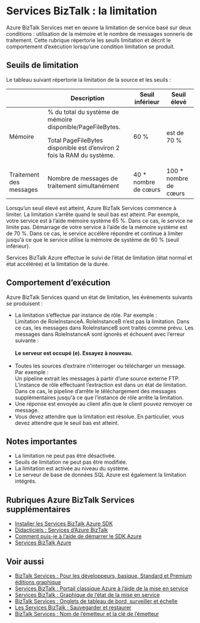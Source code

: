 <properties 
    pageTitle="En savoir plus sur la limitation dans les Services BizTalk | Microsoft Azure" 
    description="Découvrez les seuils de limitation et résultant comportements d’exécution pour les Services BizTalk. La limitation est basée sur l’utilisation de la mémoire et le nombre de messages. MABS, WABS" 
    services="biztalk-services" 
    documentationCenter="" 
    authors="MandiOhlinger" 
    manager="erikre" 
    editor=""/>

<tags 
    ms.service="biztalk-services" 
    ms.workload="integration" 
    ms.tgt_pltfrm="na" 
    ms.devlang="na" 
    ms.topic="article" 
    ms.date="08/15/2016" 
    ms.author="mandia"/>





# <a name="biztalk-services-throttling"></a>Services BizTalk : la limitation

Azure BizTalk Services met en œuvre la limitation de service basé sur deux conditions : utilisation de la mémoire et le nombre de messages sonneris de traitement. Cette rubrique répertorie les seuils limitation et décrit le comportement d’exécution lorsqu’une condition limitation se produit.

## <a name="throttling-thresholds"></a>Seuils de limitation

Le tableau suivant répertorie la limitation de la source et les seuils :

||Description|Seuil inférieur|Seuil élevé|
|---|---|---|---|
|Mémoire|% du total du système de mémoire disponible/PageFileBytes. <p><p>Total PageFileBytes disponible est d’environ 2 fois la RAM du système.|60 %|est de 70 %|
|Traitement des messages|Nombre de messages de traitement simultanément|40 * nombre de cœurs|100 * nombre de cœurs|

Lorsqu’un seuil élevé est atteint, Azure BizTalk Services commence à limiter. La limitation s’arrête quand le seuil bas est atteint. Par exemple, votre service est à l’aide mémoire système 65 %. Dans ce cas, le service ne limite pas. Démarrage de votre service à l’aide de la mémoire système est de 70 %. Dans ce cas, le service accélère répondre et continue à limiter jusqu'à ce que le service utilise la mémoire de système de 60 % (seuil inférieur).

Services BizTalk Azure effectue le suivi de l’état de limitation (état normal et état accélérée) et la limitation de la durée.


## <a name="runtime-behavior"></a>Comportement d’exécution

Azure BizTalk Services quand un état de limitation, les événements suivants se produisent :

- La limitation s’effectue par instance de rôle. Par exemple :<br/>
Limitation de RoleInstanceA. RoleInstanceB n’est pas la limitation. Dans ce cas, les messages dans RoleInstanceB sont traités comme prévu. Les messages dans RoleInstanceA sont ignorés et échouent avec l’erreur suivante :<br/><br/>
**Le serveur est occupé (e). Essayez à nouveau.**<br/><br/>
- Toutes les sources d’extraire n’interroger ou télécharger un message. Par exemple :<br/>
Un pipeline extrait les messages à partir d’une source externe FTP. L’instance de rôle effectuant l’extraction est dans un état de limitation. Dans ce cas, le pipeline d’arrête le téléchargement des messages supplémentaires jusqu'à ce que l’instance de rôle arrête la limitation.
- Une réponse est envoyée au client afin que le client pouvez renvoyer ce message.
- Vous devez attendre que la limitation est résolue. En particulier, vous devez attendre que le seuil bas est atteint.

## <a name="important-notes"></a>Notes importantes
- La limitation ne peut pas être désactivée.
- Seuils de limitation ne peut pas être modifiée.
- La limitation est activée au niveau du système.
- Le serveur de base de données SQL Azure est également la limitation intégrés.

## <a name="additional-azure-biztalk-services-topics"></a>Rubriques Azure BizTalk Services supplémentaires

-  [Installer les Services BizTalk Azure SDK](http://go.microsoft.com/fwlink/p/?LinkID=241589)<br/>
-  [Didacticiels : Services d’Azure BizTalk](http://go.microsoft.com/fwlink/p/?LinkID=236944)<br/>
-  [Comment puis-je à l’aide de démarrer le SDK Azure](http://go.microsoft.com/fwlink/p/?LinkID=302335)<br/>
-  [Services BizTalk Azure](http://go.microsoft.com/fwlink/p/?LinkID=303664)<br/>

## <a name="see-also"></a>Voir aussi
- [BizTalk Services : Pour les développeurs, basique, Standard et Premium éditions graphique](http://go.microsoft.com/fwlink/p/?LinkID=302279)<br/>
- [Services BizTalk : Portail classique Azure à l’aide de la mise en service](http://go.microsoft.com/fwlink/p/?LinkID=302280)<br/>
- [Services BizTalk : Graphique de l’état de la mise en service](http://go.microsoft.com/fwlink/p/?LinkID=329870)<br/>
- [BizTalk Services : Onglets de tableau de bord, surveiller et échelle](http://go.microsoft.com/fwlink/p/?LinkID=302281)<br/>
- [Les Services BizTalk : Sauvegarder et restaurer](http://go.microsoft.com/fwlink/p/?LinkID=329873)<br/>
- [BizTalk Services : Nom de l’émetteur et la clé de l’émetteur](http://go.microsoft.com/fwlink/p/?LinkID=303941)<br/>
 

